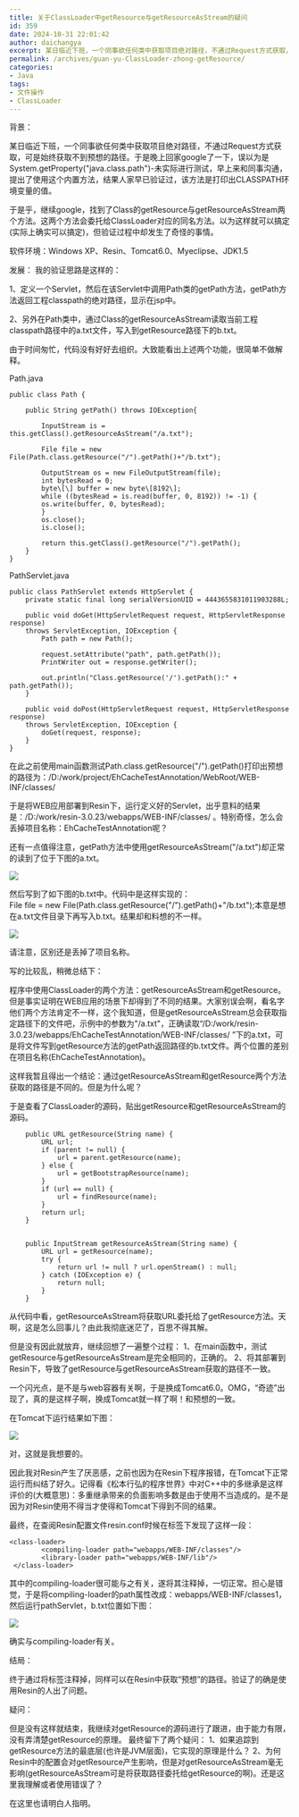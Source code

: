 ```yaml
---
title: 关于ClassLoader中getResource与getResourceAsStream的疑问
id: 359
date: 2024-10-31 22:01:42
author: daichangya
excerpt: 某日临近下班，一个同事欲任何类中获取项目绝对路径，不通过Request方式获取，可是始终获取不到预想的路径。于是晚上回家google了一下，误以为是System.getProperty("java.class.path")-未实际进行测试，早上来和同事沟通，提出了使用这个内置方法，结果人家早已验证过，该方法是打印出CLASSPATH环境变量的值。
permalink: /archives/guan-yu-ClassLoader-zhong-getResource/
categories:
- Java
tags:
- 文件操作
- ClassLoader
---
```


背景：

某日临近下班，一个同事欲任何类中获取项目绝对路径，不通过Request方式获取，可是始终获取不到预想的路径。于是晚上回家google了一下，误以为是System.getProperty("java.class.path")-未实际进行测试，早上来和同事沟通，提出了使用这个内置方法，结果人家早已验证过，该方法是打印出CLASSPATH环境变量的值。

于是乎，继续google，找到了Class的getResource与getResourceAsStream两个方法。这两个方法会委托给ClassLoader对应的同名方法。以为这样就可以搞定(实际上确实可以搞定)，但验证过程中却发生了奇怪的事情。

软件环境：Windows XP、Resin、Tomcat6.0、Myeclipse、JDK1.5

发展：
我的验证思路是这样的：

1、定义一个Servlet，然后在该Servlet中调用Path类的getPath方法，getPath方法返回工程classpath的绝对路径，显示在jsp中。

2、另外在Path类中，通过Class的getResourceAsStream读取当前工程classpath路径中的a.txt文件，写入到getResource路径下的b.txt。

由于时间匆忙，代码没有好好去组织。大致能看出上述两个功能，很简单不做解释。

Path.java
```
public class Path {
	
	public String getPath() throws IOException{
		
		InputStream is = this.getClass().getResourceAsStream("/a.txt");
		
		File file = new File(Path.class.getResource("/").getPath()+"/b.txt");
		
		OutputStream os = new FileOutputStream(file);
		int bytesRead = 0;
		byte\[\] buffer = new byte\[8192\];
		while ((bytesRead = is.read(buffer, 0, 8192)) != -1) {
		os.write(buffer, 0, bytesRead);
		}
		os.close();
		is.close();
		
		return this.getClass().getResource("/").getPath();
	}
}
```
PathServlet.java
```
public class PathServlet extends HttpServlet {
	private static final long serialVersionUID = 4443655831011903288L;
	
	public void doGet(HttpServletRequest request, HttpServletResponse response)
    throws ServletException, IOException {
		Path path = new Path();
		
		request.setAttribute("path", path.getPath());
		PrintWriter out = response.getWriter();
		
		out.println("Class.getResource('/').getPath():" + path.getPath());
	}
	
	public void doPost(HttpServletRequest request, HttpServletResponse response)
    throws ServletException, IOException {
		doGet(request, response);
	}
}
```
在此之前使用main函数测试Path.class.getResource("/").getPath()打印出预想的路径为：/D:/work/project/EhCacheTestAnnotation/WebRoot/WEB-INF/classes/

于是将WEB应用部署到Resin下，运行定义好的Servlet，出乎意料的结果是：/D:/work/resin-3.0.23/webapps/WEB-INF/classes/ 。特别奇怪，怎么会丢掉项目名称：EhCacheTestAnnotation呢？

还有一点值得注意，getPath方法中使用getResourceAsStream("/a.txt")却正常的读到了位于下图的a.txt。

![](http://static.oschina.net/uploads/space/2011/1214/105317_Mgn7_129471.png)  
  
然后写到了如下图的b.txt中。代码中是这样实现的：File file = new File(Path.class.getResource("/").getPath()+"/b.txt");本意是想在a.txt文件目录下再写入b.txt。结果却和料想的不一样。

![](http://static.oschina.net/uploads/space/2011/1214/105409_baBe_129471.png)

请注意，区别还是丢掉了项目名称。

写的比较乱，稍微总结下：

程序中使用ClassLoader的两个方法：getResourceAsStream和getResource。但是事实证明在WEB应用的场景下却得到了不同的结果。大家别误会啊，看名字他们两个方法肯定不一样，这个我知道，但是getResourceAsStream总会获取指定路径下的文件吧，示例中的参数为"/a.txt"，正确读取“/D:/work/resin-3.0.23/webapps/EhCacheTestAnnotation/WEB-INF/classes/ ”下的a.txt，可是将文件写到getResource方法的getPath返回路径的b.txt文件。两个位置的差别在项目名称(EhCacheTestAnnotation)。

这样我暂且得出一个结论：通过getResourceAsStream和getResource两个方法获取的路径是不同的。但是为什么呢？

于是查看了ClassLoader的源码，贴出getResource和getResourceAsStream的源码。

```
    public URL getResource(String name) {
        URL url;
        if (parent != null) {
            url = parent.getResource(name);
        } else {
            url = getBootstrapResource(name);
        }
        if (url == null) {
            url = findResource(name);
        }
        return url;
    }


    public InputStream getResourceAsStream(String name) {
        URL url = getResource(name);
        try {
            return url != null ? url.openStream() : null;
        } catch (IOException e) {
            return null;
        }
    }
```
从代码中看，getResourceAsStream将获取URL委托给了getResource方法。天啊，这是怎么回事儿？由此我彻底迷茫了，百思不得其解。

但是没有因此就放弃，继续回想了一遍整个过程：
1、在main函数中，测试getResource与getResourceAsStream是完全相同的，正确的。
2、将其部署到Resin下，导致了getResource与getResourceAsStream获取的路径不一致。

一个闪光点，是不是与web容器有关啊，于是换成Tomcat6.0。OMG，“奇迹”出现了，真的是这样子啊，换成Tomcat就一样了啊！和预想的一致。

在Tomcat下运行结果如下图：

![](http://static.oschina.net/uploads/space/2011/1214/105637_KOkv_129471.png)  

对，这就是我想要的。

因此我对Resin产生了厌恶感，之前也因为在Resin下程序报错，在Tomcat下正常运行而纠结了好久。记得看《松本行弘的程序世界》中对C++中的多继承是这样评价的(大概意思)：多重继承带来的负面影响多数是由于使用不当造成的。是不是因为对Resin使用不得当才使得和Tomcat下得到不同的结果。

最终，在查阅Resin配置文件resin.conf时候在<host-default>标签下发现了这样一段：

```
<class-loader>
        <compiling-loader path="webapps/WEB-INF/classes"/>
        <library-loader path="webapps/WEB-INF/lib"/>
 </class-loader>
```

其中的compiling-loader很可能与之有关，遂将其注释掉，一切正常。担心是错觉，于是将compiling-loader的path属性改成：webapps/WEB-INF/classes1，然后运行pathServlet，b.txt位置如下图：

![](http://static.oschina.net/uploads/space/2011/1214/105818_kHCh_129471.png)  

确实与compiling-loader有关。

结局：

终于通过将<class-loader>标签注释掉，同样可以在Resin中获取“预想”的路径。验证了的确是使用Resin的人出了问题。

疑问：

但是没有这样就结束，我继续对getResource的源码进行了跟进，由于能力有限，没有弄清楚getResource的原理。
最终留下了两个疑问：
1、如果追踪到getResource方法的最底层(也许是JVM层面)，它实现的原理是什么？
2、为何Resin中<class-loader>的配置会对getResource产生影响，但是对getResourceAsStream毫无影响(getResourceAsStream可是将获取路径委托给getResource的啊)。还是这里我理解或者使用错误了？

在这里也请明白人指明。